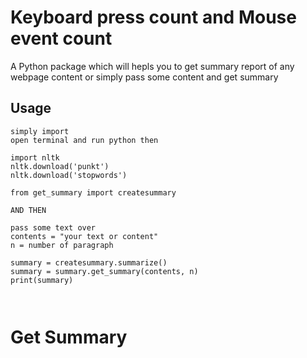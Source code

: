 # Keyboard press count and Mouse event count 

A Python package which will hepls you to get summary report of any webpage content or simply pass some content and get summary

## Usage


```
simply import 
open terminal and run python then

import nltk
nltk.download('punkt')
nltk.download('stopwords')
```

```
from get_summary import createsummary

AND THEN

pass some text over
contents = "your text or content"
n = number of paragraph

summary = createsummary.summarize()
summary = summary.get_summary(contents, n)
print(summary)



```
# Get Summary



